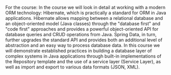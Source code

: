 For the course: 
In the course we will look in detail at working with a modern ORM technology: Hibernate, which is practically a standard for ORM in Java applications.
Hibernate allows mapping between a relational database and an object-oriented model (Java classes) through the "database first" and "code first" approaches
and provides a powerful object-oriented API for database queries and CRUD operations from Java.
Spring Data, in turn, further upgrades the standard API and provides both an additional level of abstraction and an easy way to process database data.
In this course we will demonstrate established practices in building a database layer of complex systems in Java applications
through built-in implementations of the Repository template and the use of a service layer (Service Layer),
as well as import and export to various data formats (JSON, XML).
